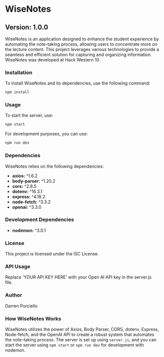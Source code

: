 # WiseNotes

## Version: 1.0.0

WiseNotes is an application designed to enhance the student experience by automating the note-taking process, allowing users to concentrate more on the lecture content. This project leverages various technologies to provide a seamless and efficient solution for capturing and organizing information.
WiseNotes was developed at Hack Western 10.

### Installation

To install WiseNotes and its dependencies, use the following command:

```bash
npm install
```

### Usage

To start the server, use:

```bash
npm start
```

For development purposes, you can use:

```bash
npm run dev
```

### Dependencies

WiseNotes relies on the following dependencies:

- **axios:** ^1.6.2
- **body-parser:** ^1.20.2
- **cors:** ^2.8.5
- **dotenv:** ^16.3.1
- **express:** ^4.18.2
- **node-fetch:** ^3.3.2
- **openai:** ^3.3.0

### Development Dependencies

- **nodemon:** ^3.0.1

### License

This project is licensed under the ISC License.

### API Usage

Replace 'YOUR API KEY HERE' with your Open AI API key in the server.js file.

### Author

Darren Porciello

### How WiseNotes Works

WiseNotes utilizes the power of Axios, Body Parser, CORS, dotenv, Express, Node-fetch, and the OpenAI API to create a robust system that automates the note-taking process. The server is set up using `server.js`, and you can start the server using `npm start` or `npm run dev` for development with nodemon.
